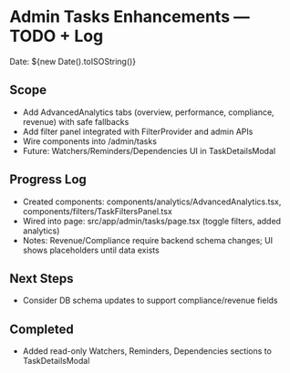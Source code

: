 # Admin Tasks Enhancements — TODO + Log

Date: ${new Date().toISOString()}

## Scope
- Add AdvancedAnalytics tabs (overview, performance, compliance, revenue) with safe fallbacks
- Add filter panel integrated with FilterProvider and admin APIs
- Wire components into /admin/tasks
- Future: Watchers/Reminders/Dependencies UI in TaskDetailsModal

## Progress Log
- Created components: components/analytics/AdvancedAnalytics.tsx, components/filters/TaskFiltersPanel.tsx
- Wired into page: src/app/admin/tasks/page.tsx (toggle filters, added analytics)
- Notes: Revenue/Compliance require backend schema changes; UI shows placeholders until data exists

## Next Steps
- Consider DB schema updates to support compliance/revenue fields

## Completed
- Added read-only Watchers, Reminders, Dependencies sections to TaskDetailsModal 
